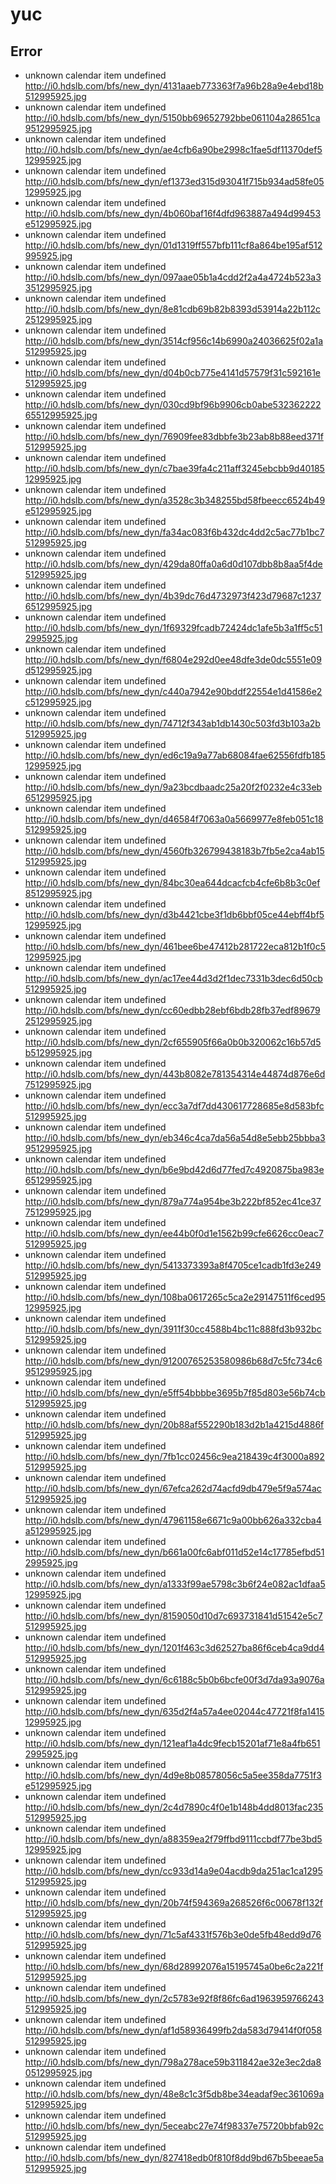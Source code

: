 # yuc
## Error
- unknown calendar item undefined http://i0.hdslb.com/bfs/new_dyn/4131aaeb773363f7a96b28a9e4ebd18b512995925.jpg
- unknown calendar item undefined http://i0.hdslb.com/bfs/new_dyn/5150bb69652792bbe061104a28651ca9512995925.jpg
- unknown calendar item undefined http://i0.hdslb.com/bfs/new_dyn/ae4cfb6a90be2998c1fae5df11370def512995925.jpg
- unknown calendar item undefined http://i0.hdslb.com/bfs/new_dyn/ef1373ed315d93041f715b934ad58fe0512995925.jpg
- unknown calendar item undefined http://i0.hdslb.com/bfs/new_dyn/4b060baf16f4dfd963887a494d99453e512995925.jpg
- unknown calendar item undefined http://i0.hdslb.com/bfs/new_dyn/01d1319ff557bfb111cf8a864be195af512995925.jpg
- unknown calendar item undefined http://i0.hdslb.com/bfs/new_dyn/097aae05b1a4cdd2f2a4a4724b523a33512995925.jpg
- unknown calendar item undefined http://i0.hdslb.com/bfs/new_dyn/8e81cdb69b82b8393d53914a22b112c2512995925.jpg
- unknown calendar item undefined http://i0.hdslb.com/bfs/new_dyn/3514cf956c14b6990a24036625f02a1a512995925.jpg
- unknown calendar item undefined http://i0.hdslb.com/bfs/new_dyn/d04b0cb775e4141d57579f31c592161e512995925.jpg
- unknown calendar item undefined http://i0.hdslb.com/bfs/new_dyn/030cd9bf96b9906cb0abe53236222265512995925.jpg
- unknown calendar item undefined http://i0.hdslb.com/bfs/new_dyn/76909fee83dbbfe3b23ab8b88eed371f512995925.jpg
- unknown calendar item undefined http://i0.hdslb.com/bfs/new_dyn/c7bae39fa4c211aff3245ebcbb9d4018512995925.jpg
- unknown calendar item undefined http://i0.hdslb.com/bfs/new_dyn/a3528c3b348255bd58fbeecc6524b49e512995925.jpg
- unknown calendar item undefined http://i0.hdslb.com/bfs/new_dyn/fa34ac083f6b432dc4dd2c5ac77b1bc7512995925.jpg
- unknown calendar item undefined http://i0.hdslb.com/bfs/new_dyn/429da80ffa0a6d0d107dbb8b8aa5f4de512995925.jpg
- unknown calendar item undefined http://i0.hdslb.com/bfs/new_dyn/4b39dc76d4732973f423d79687c12376512995925.jpg
- unknown calendar item undefined http://i0.hdslb.com/bfs/new_dyn/1f69329fcadb72424dc1afe5b3a1ff5c512995925.jpg
- unknown calendar item undefined http://i0.hdslb.com/bfs/new_dyn/f6804e292d0ee48dfe3de0dc5551e09d512995925.jpg
- unknown calendar item undefined http://i0.hdslb.com/bfs/new_dyn/c440a7942e90bddf22554e1d41586e2c512995925.jpg
- unknown calendar item undefined http://i0.hdslb.com/bfs/new_dyn/74712f343ab1db1430c503fd3b103a2b512995925.jpg
- unknown calendar item undefined http://i0.hdslb.com/bfs/new_dyn/ed6c19a9a77ab68084fae62556fdfb18512995925.jpg
- unknown calendar item undefined http://i0.hdslb.com/bfs/new_dyn/9a23bcdbaadc25a20f2f0232e4c33eb6512995925.jpg
- unknown calendar item undefined http://i0.hdslb.com/bfs/new_dyn/d46584f7063a0a5669977e8feb051c18512995925.jpg
- unknown calendar item undefined http://i0.hdslb.com/bfs/new_dyn/4560fb326799438183b7fb5e2ca4ab15512995925.jpg
- unknown calendar item undefined http://i0.hdslb.com/bfs/new_dyn/84bc30ea644dcacfcb4cfe6b8b3c0ef8512995925.jpg
- unknown calendar item undefined http://i0.hdslb.com/bfs/new_dyn/d3b4421cbe3f1db6bbf05ce44ebff4bf512995925.jpg
- unknown calendar item undefined http://i0.hdslb.com/bfs/new_dyn/461bee6be47412b281722eca812b1f0c512995925.jpg
- unknown calendar item undefined http://i0.hdslb.com/bfs/new_dyn/ac17ee44d3d2f1dec7331b3dec6d50cb512995925.jpg
- unknown calendar item undefined http://i0.hdslb.com/bfs/new_dyn/cc60edbb28ebf6bdb28fb37edf896792512995925.jpg
- unknown calendar item undefined http://i0.hdslb.com/bfs/new_dyn/2cf655905f66a0b0b320062c16b57d5b512995925.jpg
- unknown calendar item undefined http://i0.hdslb.com/bfs/new_dyn/443b8082e781354314e44874d876e6d7512995925.jpg
- unknown calendar item undefined http://i0.hdslb.com/bfs/new_dyn/ecc3a7df7dd430617728685e8d583bfc512995925.jpg
- unknown calendar item undefined http://i0.hdslb.com/bfs/new_dyn/eb346c4ca7da56a54d8e5ebb25bbba39512995925.jpg
- unknown calendar item undefined http://i0.hdslb.com/bfs/new_dyn/b6e9bd42d6d77fed7c4920875ba983e6512995925.jpg
- unknown calendar item undefined http://i0.hdslb.com/bfs/new_dyn/879a774a954be3b222bf852ec41ce377512995925.jpg
- unknown calendar item undefined http://i0.hdslb.com/bfs/new_dyn/ee44b0f0d1e1562b99cfe6626cc0eac7512995925.jpg
- unknown calendar item undefined http://i0.hdslb.com/bfs/new_dyn/5413373393a8f4705ce1cadb1fd3e249512995925.jpg
- unknown calendar item undefined http://i0.hdslb.com/bfs/new_dyn/108ba0617265c5ca2e29147511f6ced9512995925.jpg
- unknown calendar item undefined http://i0.hdslb.com/bfs/new_dyn/3911f30cc4588b4bc11c888fd3b932bc512995925.jpg
- unknown calendar item undefined http://i0.hdslb.com/bfs/new_dyn/91200765253580986b68d7c5fc734c69512995925.jpg
- unknown calendar item undefined http://i0.hdslb.com/bfs/new_dyn/e5ff54bbbbe3695b7f85d803e56b74cb512995925.jpg
- unknown calendar item undefined http://i0.hdslb.com/bfs/new_dyn/20b88af552290b183d2b1a4215d4886f512995925.jpg
- unknown calendar item undefined http://i0.hdslb.com/bfs/new_dyn/7fb1cc02456c9ea218439c4f3000a892512995925.jpg
- unknown calendar item undefined http://i0.hdslb.com/bfs/new_dyn/67efca262d74acfd9db479e5f9a574ac512995925.jpg
- unknown calendar item undefined http://i0.hdslb.com/bfs/new_dyn/47961158e6671c9a00bb626a332cba4a512995925.jpg
- unknown calendar item undefined http://i0.hdslb.com/bfs/new_dyn/b661a00fc6abf011d52e14c17785efbd512995925.jpg
- unknown calendar item undefined http://i0.hdslb.com/bfs/new_dyn/a1333f99ae5798c3b6f24e082ac1dfaa512995925.jpg
- unknown calendar item undefined http://i0.hdslb.com/bfs/new_dyn/8159050d10d7c693731841d51542e5c7512995925.jpg
- unknown calendar item undefined http://i0.hdslb.com/bfs/new_dyn/1201f463c3d62527ba86f6ceb4ca9dd4512995925.jpg
- unknown calendar item undefined http://i0.hdslb.com/bfs/new_dyn/6c6188c5b0b6bcfe00f3d7da93a9076a512995925.jpg
- unknown calendar item undefined http://i0.hdslb.com/bfs/new_dyn/635d2f4a57a4ee02044c47721f8fa141512995925.jpg
- unknown calendar item undefined http://i0.hdslb.com/bfs/new_dyn/121eaf1a4dc9fecb15201af71e8a4fb6512995925.jpg
- unknown calendar item undefined http://i0.hdslb.com/bfs/new_dyn/4d9e8b08578056c5a5ee358da7751f3e512995925.jpg
- unknown calendar item undefined http://i0.hdslb.com/bfs/new_dyn/2c4d7890c4f0e1b148b4dd8013fac235512995925.jpg
- unknown calendar item undefined http://i0.hdslb.com/bfs/new_dyn/a88359ea2f79ffbd9111ccbdf77be3bd512995925.jpg
- unknown calendar item undefined http://i0.hdslb.com/bfs/new_dyn/cc933d14a9e04acdb9da251ac1ca1295512995925.jpg
- unknown calendar item undefined http://i0.hdslb.com/bfs/new_dyn/20b74f594369a268526f6c00678f132f512995925.jpg
- unknown calendar item undefined http://i0.hdslb.com/bfs/new_dyn/71c5af4331f576b3e0de5fb48edd9d76512995925.jpg
- unknown calendar item undefined http://i0.hdslb.com/bfs/new_dyn/68d28992076a15195745a0be6c2a221f512995925.jpg
- unknown calendar item undefined http://i0.hdslb.com/bfs/new_dyn/2c5783e92f8f86fc6ad1963959766243512995925.jpg
- unknown calendar item undefined http://i0.hdslb.com/bfs/new_dyn/af1d58936499fb2da583d79414f0f058512995925.jpg
- unknown calendar item undefined http://i0.hdslb.com/bfs/new_dyn/798a278ace59b311842ae32e3ec2da80512995925.jpg
- unknown calendar item undefined http://i0.hdslb.com/bfs/new_dyn/48e8c1c3f5db8be34eadaf9ec361069a512995925.jpg
- unknown calendar item undefined http://i0.hdslb.com/bfs/new_dyn/5eceabc27e74f98337e75720bbfab92c512995925.jpg
- unknown calendar item undefined http://i0.hdslb.com/bfs/new_dyn/827418edb0f810f8dd9bd67b5beeae5a512995925.jpg
